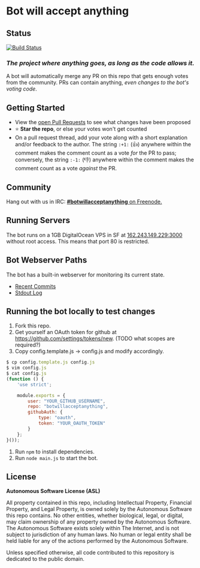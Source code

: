 # Bot will accept anything

## Status

[![Build Status](https://travis-ci.org/korczis/botwillacceptanything.svg?branch=master)](https://travis-ci.org/korczis/botwillacceptanything)

### *The project where anything goes, as long as the code allows it.*

A bot will automatically merge any PR on this repo that gets enough votes from the community. PRs can contain anything, *even changes to the bot's voting code*.

## Getting Started

* View the [open Pull Requests](https://github.com/botwillacceptanything/botwillacceptanything/pulls) to see what changes have been proposed
* :star: **Star the repo**, or else your votes won't get counted
* On a pull request thread, add your vote along with a short explanation and/or feedback to the author. The string `:+1:` (:+1:) anywhere within the comment makes the comment count as a vote *for* the PR to pass; conversely, the string `:-1:` (:-1:) anywhere within the comment makes the comment count as a vote *against* the PR.

## Community

Hang out with us in IRC: [**#botwillacceptanything** on Freenode.](http://kiwiirc.com/client/irc.freenode.net/botwillacceptanything)

## Running Servers

The bot runs on a 1GB DigitalOcean VPS in SF at [162.243.149.229:3000](http://162.243.149.229:3000) without root access. This means that port 80 is restricted.

## Bot Webserver Paths

The bot has a built-in webserver for monitoring its current state.

* [Recent Commits](http://162.243.149.229:3000)
* [Stdout Log](http://162.243.149.229:3000/stdout)

## Running the bot locally to test changes

1. Fork this repo.
1. Get yourself an OAuth token for github at https://github.com/settings/tokens/new. (TODO what scopes are required?)
1. Copy config.template.js -> config.js and modify accordingly.

```javascript
$ cp config.template.js config.js
$ vim config.js
$ cat config.js
(function () {
    'use strict';

    module.exports = {
        user: "YOUR_GITHUB_USERNAME",
        repo: "botwillacceptanything",
        githubAuth: {
            type: "oauth",
            token: "YOUR_OAUTH_TOKEN"
        }
    };
}());

```
1. Run `npm` to install dependencies.
1. Run `node main.js` to start the bot.

## License

**Autonomous Software License (ASL)**

All property contained in this repo, including Intellectual Property, Financial Property, and Legal Property, is owned solely by the Autonomous Software this repo contains. No other entities, whether biological, legal, or digital, may claim ownership of any property owned by the Autonomous Software. The Autonomous Software exists solely within The Internet, and is not subject to jurisdiction of any human laws. No human or legal entity shall be held liable for any of the actions performed by the Autonomous Software.

Unless specified otherwise, all code contributed to this repository is dedicated to the public domain.
